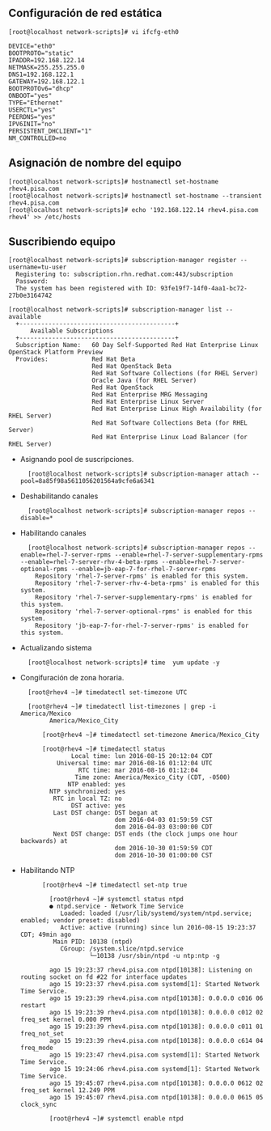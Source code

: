 ## Configuración de red estática

    [root@localhost network-scripts]# vi ifcfg-eth0 
    
    DEVICE="eth0"
    BOOTPROTO="static"
    IPADDR=192.168.122.14
    NETMASK=255.255.255.0
    DNS1=192.168.122.1
    GATEWAY=192.168.122.1
    BOOTPROTOv6="dhcp"
    ONBOOT="yes"
    TYPE="Ethernet"
    USERCTL="yes"
    PEERDNS="yes"
    IPV6INIT="no"
    PERSISTENT_DHCLIENT="1"
    NM_CONTROLLED=no

## Asignación de nombre del equipo

    [root@localhost network-scripts]# hostnamectl set-hostname rhev4.pisa.com
    [root@localhost network-scripts]# hostnamectl set-hostname --transient rhev4.pisa.com
    [root@localhost network-scripts]# echo '192.168.122.14 rhev4.pisa.com rhev4' >> /etc/hosts

## Suscribiendo equipo

    [root@localhost network-scripts]# subscription-manager register --username=tu-user
      Registering to: subscription.rhn.redhat.com:443/subscription
      Password: 
      The system has been registered with ID: 93fe19f7-14f0-4aa1-bc72-27b0e3164742 

    [root@localhost network-scripts]# subscription-manager list --available
      +-------------------------------------------+
          Available Subscriptions
      +-------------------------------------------+
      Subscription Name:   60 Day Self-Supported Red Hat Enterprise Linux OpenStack Platform Preview
      Provides:            Red Hat Beta
                           Red Hat OpenStack Beta
                           Red Hat Software Collections (for RHEL Server)
                           Oracle Java (for RHEL Server)
                           Red Hat OpenStack
                           Red Hat Enterprise MRG Messaging
                           Red Hat Enterprise Linux Server
                           Red Hat Enterprise Linux High Availability (for RHEL Server)
                           Red Hat Software Collections Beta (for RHEL Server)
                           Red Hat Enterprise Linux Load Balancer (for RHEL Server)

* Asignando pool de suscripciones.  

        [root@localhost network-scripts]# subscription-manager attach --pool=8a85f98a5611056201564a9cfe6a6341

* Deshabilitando canales
  
        [root@localhost network-scripts]# subscription-manager repos --disable=*
  
* Habilitando canales
  
        [root@localhost network-scripts]# subscription-manager repos --enable=rhel-7-server-rpms --enable=rhel-7-server-supplementary-rpms --enable=rhel-7-server-rhv-4-beta-rpms --enable=rhel-7-server-optional-rpms --enable=jb-eap-7-for-rhel-7-server-rpms 
          Repository 'rhel-7-server-rpms' is enabled for this system.
          Repository 'rhel-7-server-rhv-4-beta-rpms' is enabled for this system.
          Repository 'rhel-7-server-supplementary-rpms' is enabled for this system.
          Repository 'rhel-7-server-optional-rpms' is enabled for this system.
          Repository 'jb-eap-7-for-rhel-7-server-rpms' is enabled for this system.

* Actualizando sistema

        [root@localhost network-scripts]# time  yum update -y 

* Congifuración de zona horaria.

        [root@rhev4 ~]# timedatectl set-timezone UTC

        [root@rhev4 ~]# timedatectl list-timezones | grep -i America/Mexico
              America/Mexico_City
        
            [root@rhev4 ~]# timedatectl set-timezone America/Mexico_City
        
            [root@rhev4 ~]# timedatectl status
                    Local time: lun 2016-08-15 20:12:04 CDT
                Universal time: mar 2016-08-16 01:12:04 UTC
                      RTC time: mar 2016-08-16 01:12:04
                     Time zone: America/Mexico_City (CDT, -0500)
                   NTP enabled: yes
              NTP synchronized: yes
               RTC in local TZ: no
                    DST active: yes
               Last DST change: DST began at
                                dom 2016-04-03 01:59:59 CST
                                dom 2016-04-03 03:00:00 CDT
               Next DST change: DST ends (the clock jumps one hour backwards) at
                                dom 2016-10-30 01:59:59 CDT
                                dom 2016-10-30 01:00:00 CST

* Habilitando NTP

            [root@rhev4 ~]# timedatectl set-ntp true
        
              [root@rhev4 ~]# systemctl status ntpd
              ● ntpd.service - Network Time Service
                 Loaded: loaded (/usr/lib/systemd/system/ntpd.service; enabled; vendor preset: disabled)
                 Active: active (running) since lun 2016-08-15 19:23:37 CDT; 49min ago
               Main PID: 10138 (ntpd)
                 CGroup: /system.slice/ntpd.service
                         └─10138 /usr/sbin/ntpd -u ntp:ntp -g
              
              ago 15 19:23:37 rhev4.pisa.com ntpd[10138]: Listening on routing socket on fd #22 for interface updates
              ago 15 19:23:37 rhev4.pisa.com systemd[1]: Started Network Time Service.
              ago 15 19:23:39 rhev4.pisa.com ntpd[10138]: 0.0.0.0 c016 06 restart
              ago 15 19:23:39 rhev4.pisa.com ntpd[10138]: 0.0.0.0 c012 02 freq_set kernel 0.000 PPM
              ago 15 19:23:39 rhev4.pisa.com ntpd[10138]: 0.0.0.0 c011 01 freq_not_set
              ago 15 19:23:39 rhev4.pisa.com ntpd[10138]: 0.0.0.0 c614 04 freq_mode
              ago 15 19:23:47 rhev4.pisa.com systemd[1]: Started Network Time Service.
              ago 15 19:24:06 rhev4.pisa.com systemd[1]: Started Network Time Service.
              ago 15 19:45:07 rhev4.pisa.com ntpd[10138]: 0.0.0.0 0612 02 freq_set kernel 12.249 PPM
              ago 15 19:45:07 rhev4.pisa.com ntpd[10138]: 0.0.0.0 0615 05 clock_sync
              
              [root@rhev4 ~]# systemctl enable ntpd






